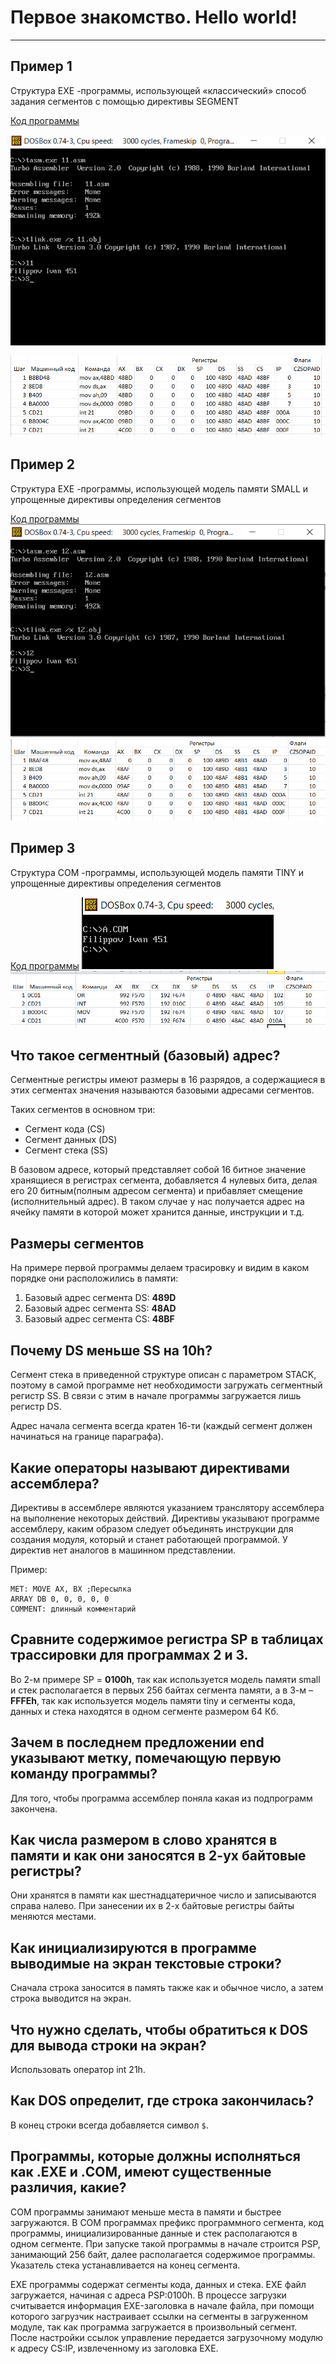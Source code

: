 # Первое знакомство. Hello world!
---

## Пример 1

Структура EXE -программы, использующей «классический» способ задания сегментов с помощью директивы SEGMENT

[Код программы](classic.asm)

![Пример вывода](images/classic.png)

![Пример трассировки](images/classic-td.png)

## Пример 2

Структура EXE -программы, использующей модель памяти SMALL и упрощенные директивы определения сегментов

[Код программы](small.asm)
![Пример вывод](images/small.png)
![Пример трассировки](images/small-td.png)

## Пример 3

Структура COM -программы, использующей модель памяти TINY и упрощенные директивы определения сегментов

[Код программы](tiny.asm)
![Пример вывода](images/tiny.png)
![Пример трассировки](images/tiny-td.png)

## Что такое сегментный (базовый) адрес?

Сегментные регистры имеют размеры в 16 разрядов, а содержащиеся в этих сегментах значения называются базовыми адресами сегментов.

Таких сегментов в основном три:
* Сегмент кода (CS)
* Сегмент данных (DS)
* Сегмент стека (SS)

В базовом адресе, который представляет собой 16 битное значение хранящиеся в регистрах сегмента, добавляется 4 нулевых бита, делая его 20 битным(полным адресом сегмента) и прибавляет смещение (исполнительный адрес). В таком случае у нас получается адрес на ячейку памяти в которой может хранится данные, инструкции и т.д.

## Размеры сегментов

На примере первой программы делаем трасировку и видим в каком порядке они расположились в памяти:

1. Базовый адрес сегмента DS: **489D**
2. Базовый адрес сегмента SS: **48AD**
3. Базовый адрес сегмента CS: **48BF**

## Почему DS меньше SS на 10h?

Сегмент стека в приведенной структуре описан с параметром STACK, поэтому в самой программе нет необходимости загружать сегментный регистр SS. В связи с этим в начале программы загружается лишь регистр DS. 

Адрес начала сегмента всегда кратен 16-ти (каждый сегмент должен начинаться на границе параграфа).

## Какие операторы называют директивами ассемблера?

Директивы в ассемблере являются указанием транслятору ассемблера на выполнение некоторых действий. Директивы указывают программе ассемблеру, каким образом следует объединять инструкции для создания модуля, который и станет работающей программой. У директив нет аналогов в машинном представлении.

Пример: 
```
MET: MOVE AX, BX ;Пересылка
ARRAY DB 0, 0, 0, 0, 0
COMMENT: длинный комментарий
```

## Сравните содержимое регистра SP в таблицах трассировки для программах 2 и 3.

Во 2-м примере SP = **0100h**, так как используется модель памяти small и стек располагается в первых 256 байтах сегмента памяти, а в 3-м – **FFFEh**, так как используется модель памяти tiny и сегменты кода, данных и стека находятся в одном сегменте размером 64 Кб.

## Зачем в последнем предложении end указывают метку, помечающую первую команду программы?

Для того, чтобы программа ассемблер поняла какая из подпрограмм закончена.

## Как числа размером в слово хранятся в памяти и как они заносятся в 2-ух байтовые регистры?

Они хранятся в памяти как шестнадцатеричное число и записываются справа налево. При занесении их в 2-х байтовые регистры байты меняются местами.

## Как инициализируются в программе выводимые на экран текстовые строки?

Сначала строка заносится в память также как и обычное число, а затем строка выводится на экран.

## Что нужно сделать, чтобы обратиться к DOS для вывода строки на экран?

Использовать оператор int 21h.

## Как DOS определит, где строка закончилась?

В конец строки всегда добавляется символ ```$```.

## Программы, которые должны исполняться как .EXE и .COM, имеют существенные различия, какие?

COM программы занимают меньше места в памяти и быстрее загружаются. В COM программах префикс программного сегмента, код программы, инициализированные данные и стек располагаются в одном сегменте. При запуске такой программы в начале строится PSP, занимающий 256 байт, далее располагается содержимое программы. Указатель стека устанавливается на конец сегмента.

EXE программы содержат сегменты кода, данных и стека. EXE файл загружается, начиная с адреса PSP:0100h. В процессе загрузки считывается информация EXE-заголовка в начале файла, при помощи которого загрузчик настраивает ссылки на сегменты в загруженном модуле, так как программа загружается в произвольный сегмент. После настройки ссылок управление передается загрузочному модулю к адресу CS:IP, извлеченному из заголовка EXE.


